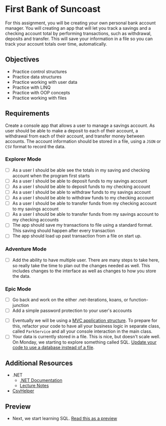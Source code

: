 # First Bank of Suncoast

For this assignment, you will be creating your own personal bank account manager. You will creating an app that will let you track a savings and a checking account total by performing transactions, such as withdrawal, deposits and transfer. This will save your information in a file so you can track your account totals over time, automatically.

## Objectives

- Practice control structures
- Practice data structures
- Practice working with user data
- Practice with LINQ
- Practice with OOP concepts
- Practice working with files

## Requirements

Create a console app that allows a user to manage a savings account.
As user should be able to make a deposit to each of their account, a withdrawal from each of their account, and transfer money between accounts.
The account information should be stored in a file, using a `JSON` or `CSV` format to record the data.

### Explorer Mode

- [ ] As a user I should be able see the totals in my saving and checking account when the program first starts
- [ ] As a user I should be able to deposit funds to my savings account
- [ ] As a user I should be able to deposit funds to my checking account
- [ ] As a user I should be able to withdraw funds to my savings account
- [ ] As a user I should be able to withdraw funds to my checking account
- [ ] As a user I should be able to transfer funds from my checking account to my savings account
- [ ] As a user I should be able to transfer funds from my savings account to my checking accounts
- [ ] The app should save my transactions to file using a standard format. This saving should happen after every transaction
- [ ] The app should load up past transaction from a file on start up.

### Adventure Mode

- [ ] Add the ability to have multiple user. There are many steps to take here, so really take the time to plan out the changes needed as well. This includes changes to the interface as well as changes to how you store the data.

### Epic Mode

- [ ] Go back and work on the either .net-iterations, koans, or function-junction
- [ ] Add a simple password protection to your user's accounts

* [ ] Eventually we will be using a [MVC application structure](https://dotnet.microsoft.com/apps/aspnet/mvc). To prepare for this, refactor your code to have all your business logic in separate class, called `ParkService` and all your console interaction in the main class.
* [ ] Your data is currently stored in a file. This is nice, but doesn't scale well. On Monday, we starting to explore something called SQL. [Update your code to use a database instead of a file](https://suncoast.io/handbook/curriculum/back-end/full-stack-i/lecture/dotnet/04-entity-framework/).

## Additional Resources

- .NET
  - [.NET Documentation](https://docs.microsoft.com/en-us/dotnet/)
  - [Lecture Notes](https://suncoast.io/handbook/curriculum/back-end/full-stack-i/lecture/dotnet)
- [CsvHelper](https://joshclose.github.io/CsvHelper/getting-started)

## Preview

- Next, we start learning SQL. [Read this as a preview](https://suncoast.io/handbook/curriculum/back-end/full-stack-i/lecture/sql/intro-to-sql/)
